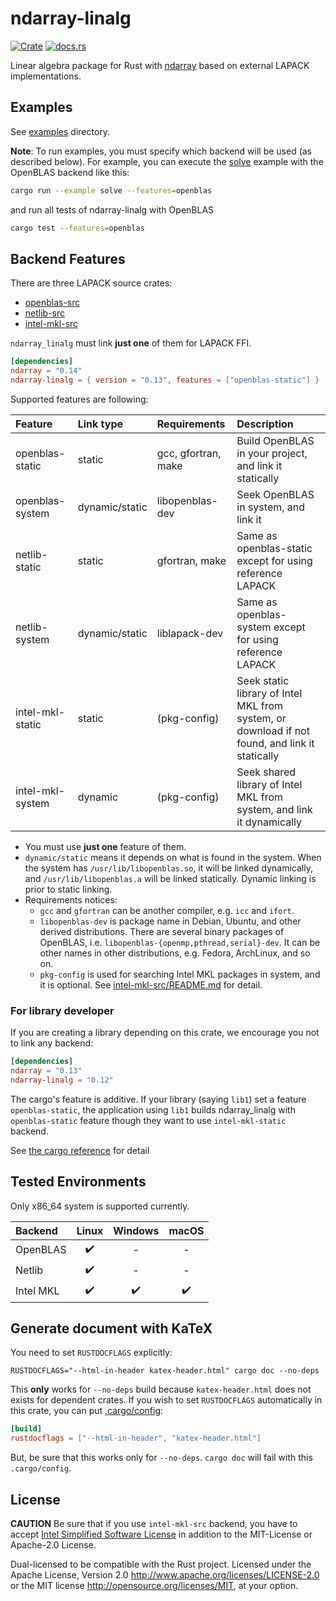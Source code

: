 ndarray-linalg
===============
[![Crate](http://meritbadge.herokuapp.com/ndarray-linalg)](https://crates.io/crates/ndarray-linalg)
[![docs.rs](https://docs.rs/ndarray-linalg/badge.svg)](https://docs.rs/ndarray-linalg)

Linear algebra package for Rust with [ndarray](https://github.com/rust-ndarray/ndarray) based on external LAPACK implementations.

Examples
---------
See [examples](https://github.com/termoshtt/ndarray-linalg/tree/master/ndarray-linalg/examples) directory.

**Note**: To run examples, you must specify which backend will be used (as described below).
For example, you can execute the [solve](ndarray-linalg/examples/solve.rs) example with the OpenBLAS backend like this:

```sh
cargo run --example solve --features=openblas
```

and run all tests of ndarray-linalg with OpenBLAS

```sh
cargo test --features=openblas
```

Backend Features
-----------------

There are three LAPACK source crates:

- [openblas-src](https://github.com/blas-lapack-rs/openblas-src)
- [netlib-src](https://github.com/blas-lapack-rs/netlib-src)
- [intel-mkl-src](https://github.com/rust-math/rust-intel-mkl)

`ndarray_linalg` must link **just one** of them for LAPACK FFI.

```toml
[dependencies]
ndarray = "0.14"
ndarray-linalg = { version = "0.13", features = ["openblas-static"] }
```

Supported features are following:

| Feature          | Link type      | Requirements        | Description                                                                                    |
|:-----------------|:---------------|:--------------------|:-----------------------------------------------------------------------------------------------|
| openblas-static  | static         | gcc, gfortran, make | Build OpenBLAS in your project, and link it statically                                         |
| openblas-system  | dynamic/static | libopenblas-dev     | Seek OpenBLAS in system, and link it                                                           |
| netlib-static    | static         | gfortran, make      | Same as openblas-static except for using reference LAPACK                                      |
| netlib-system    | dynamic/static | liblapack-dev       | Same as openblas-system except for using reference LAPACK                                      |
| intel-mkl-static | static         | (pkg-config)        | Seek static library of Intel MKL from system, or download if not found, and link it statically |
| intel-mkl-system | dynamic        | (pkg-config)        | Seek shared library of Intel MKL from system, and link it dynamically                          |

- You must use **just one** feature of them.
- `dynamic/static` means it depends on what is found in the system. When the system has `/usr/lib/libopenblas.so`, it will be linked dynamically, and `/usr/lib/libopenblas.a` will be linked statically. Dynamic linking is prior to static linking.
- Requirements notices:
  - `gcc` and `gfortran` can be another compiler, e.g. `icc` and `ifort`.
  - `libopenblas-dev` is package name in Debian, Ubuntu, and other derived distributions.
    There are several binary packages of OpenBLAS, i.e. `libopenblas-{openmp,pthread,serial}-dev`.
    It can be other names in other distributions, e.g. Fedora, ArchLinux, and so on.
  - `pkg-config` is used for searching Intel MKL packages in system, and it is optional. See [intel-mkl-src/README.md](https://github.com/rust-math/intel-mkl-src/blob/master/README.md#how-to-find-system-mkl-libraries) for detail.

### For library developer

If you are creating a library depending on this crate, we encourage you not to link any backend:

```toml
[dependencies]
ndarray = "0.13"
ndarray-linalg = "0.12"
```

The cargo's feature is additive. If your library (saying `lib1`) set a feature `openblas-static`,
the application using `lib1` builds ndarray_linalg with `openblas-static` feature though they want to use `intel-mkl-static` backend.

See [the cargo reference](https://doc.rust-lang.org/cargo/reference/features.html) for detail

Tested Environments
--------------------

Only x86_64 system is supported currently.

|Backend  | Linux | Windows | macOS |
|:--------|:-----:|:-------:|:-----:|
|OpenBLAS |✔️      |-        |-      |
|Netlib   |✔️      |-        |-      |
|Intel MKL|✔️      |✔️        |✔️      |

Generate document with KaTeX
------------------------------

You need to set `RUSTDOCFLAGS` explicitly:

```shell
RUSTDOCFLAGS="--html-in-header katex-header.html" cargo doc --no-deps
```

This **only** works for `--no-deps` build because `katex-header.html` does not exists for dependent crates.
If you wish to set `RUSTDOCFLAGS` automatically in this crate, you can put [.cargo/config](https://doc.rust-lang.org/cargo/reference/config.html):

```toml
[build]
rustdocflags = ["--html-in-header", "katex-header.html"]
```

But, be sure that this works only for `--no-deps`. `cargo doc` will fail with this `.cargo/config`.

License
--------

**CAUTION** Be sure that if you use `intel-mkl-src` backend, you have to accept [Intel Simplified Software License](https://software.intel.com/content/www/us/en/develop/articles/end-user-license-agreement.html)
in addition to the MIT-License or Apache-2.0 License.

Dual-licensed to be compatible with the Rust project.
Licensed under the Apache License, Version 2.0 http://www.apache.org/licenses/LICENSE-2.0 or the MIT license http://opensource.org/licenses/MIT, at your option.

